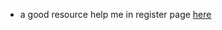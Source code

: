 - a good resource help me in register page [here](https://ordinarycoders.com/blog/article/django-user-register-login-logout)